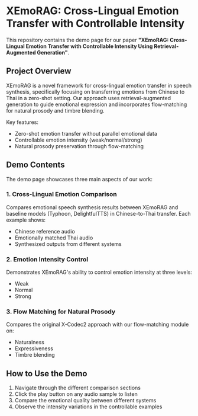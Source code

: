 # XEmoRAG: Cross-Lingual Emotion Transfer with Controllable Intensity

This repository contains the demo page for our paper **"XEmoRAG: Cross-Lingual Emotion Transfer with Controllable Intensity Using Retrieval-Augmented Generation"**.

## Project Overview

XEmoRAG is a novel framework for cross-lingual emotion transfer in speech synthesis, specifically focusing on transferring emotions from Chinese to Thai in a zero-shot setting. Our approach uses retrieval-augmented generation to guide emotional expression and incorporates flow-matching for natural prosody and timbre blending.

Key features:
- Zero-shot emotion transfer without parallel emotional data
- Controllable emotion intensity (weak/normal/strong)
- Natural prosody preservation through flow-matching

## Demo Contents

The demo page showcases three main aspects of our work:

### 1. Cross-Lingual Emotion Comparison
Compares emotional speech synthesis results between XEmoRAG and baseline models (Typhoon, DelightfulTTS) in Chinese-to-Thai transfer. Each example shows:
- Chinese reference audio
- Emotionally matched Thai audio
- Synthesized outputs from different systems

### 2. Emotion Intensity Control
Demonstrates XEmoRAG's ability to control emotion intensity at three levels:
- Weak
- Normal 
- Strong

### 3. Flow Matching for Natural Prosody
Compares the original X-Codec2 approach with our flow-matching module on:
- Naturalness
- Expressiveness
- Timbre blending

## How to Use the Demo

1. Navigate through the different comparison sections
2. Click the play button on any audio sample to listen
3. Compare the emotional quality between different systems
4. Observe the intensity variations in the controllable examples
